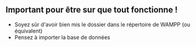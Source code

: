 Important pour être sur que tout fonctionne !
---------------------------------------------

- Soyez sûr d'avoir bien mis le dossier dans le répertoire de WAMPP (ou équivalent)
- Pensez à importer la base de données
